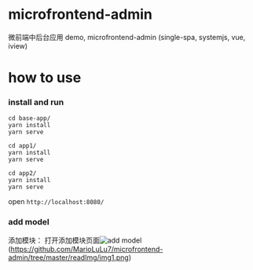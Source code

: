 # microfrontend-admin

微前端中后台应用 demo, microfrontend-admin (single-spa, systemjs, vue, iview)

# how to use

### install and run

```
cd base-app/
yarn install
yarn serve

cd app1/
yarn install
yarn serve

cd app2/
yarn install
yarn serve
```

open `http://localhost:8080/`

### add model

添加模块：
打开添加模块页面![add model](http://...)(https://github.com/MarioLuLu7/microfrontend-admin/tree/master/readImg/img1.png)
